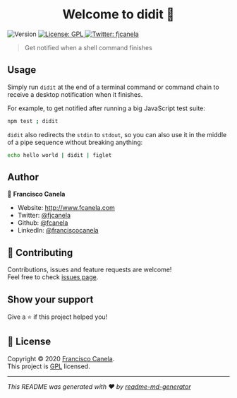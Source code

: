 <h1 align="center">Welcome to didit 👋</h1>
<p>
  <img alt="Version" src="https://img.shields.io/badge/version-1.0.0-blue.svg?cacheSeconds=2592000" />
  <a href="https://www.gnu.org/licenses/gpl-3.0.html" target="_blank">
    <img alt="License: GPL" src="https://img.shields.io/badge/License-GPL-yellow.svg" />
  </a>
  <a href="https://twitter.com/fjcanela" target="_blank">
    <img alt="Twitter: fjcanela" src="https://img.shields.io/twitter/follow/fjcanela.svg?style=social" />
  </a>
</p>

> Get notified when a shell command finishes

## Usage

Simply run `didit` at the end of a terminal command or command chain to receive a desktop notification when it finishes.

For example, to get notified after running a big JavaScript test suite:
```sh
npm test ; didit
```

`didit` also redirects the `stdin` to `stdout`, so you can also use it in the middle of a pipe sequence without breaking anything:
```sh
echo hello world | didit | figlet
```

## Author

👤 **Francisco Canela**

* Website: http://www.fcanela.com
* Twitter: [@fjcanela](https://twitter.com/fjcanela)
* Github: [@fcanela](https://github.com/fcanela)
* LinkedIn: [@franciscocanela](https://linkedin.com/in/franciscocanela)

## 🤝 Contributing

Contributions, issues and feature requests are welcome!<br />Feel free to check [issues page](https://github.com/fcanela/didit/issues). 

## Show your support

Give a ⭐️ if this project helped you!

## 📝 License

Copyright © 2020 [Francisco Canela](https://github.com/fcanela).<br />
This project is [GPL](https://www.gnu.org/licenses/gpl-3.0.html) licensed.

***
_This README was generated with ❤️ by [readme-md-generator](https://github.com/kefranabg/readme-md-generator)_
